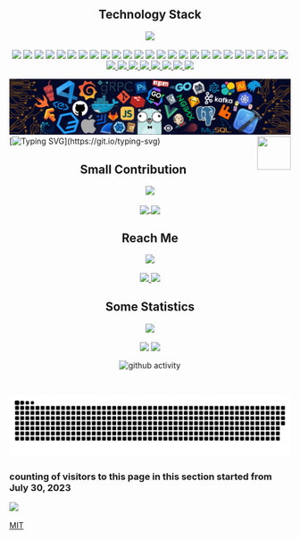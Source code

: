 <!-- Technology Stack 
![](./.src/header4_.png)

<p align="center">
  <img src="https://github-widgetbox.vercel.app/api/profile?username=weiensong&data=followers,repositories,stars,commits&theme=darkmode">
</p>
-->


<h2 align="center">Technology Stack</h2>
<div align="center">
  <img src="https://media.giphy.com/media/v1.Y2lkPTc5MGI3NjExanptazVmdnJiY3lhYTg1Y3YxdDZvOXV4M3NhOXhtbDVwaDE3cnJ3aiZlcD12MV9pbnRlcm5hbF9naWZfYnlfaWQmY3Q9cw/hiJ9ypGI5tIKdwKoK2/giphy.gif" width="80">
</div>

<p align="center">
<a href="https://www.python.org/" ><img src="https://img.shields.io/badge/-Python-%230d1117?style=flat-square&logo=python"/></a>
<a href="https://www.java.com/"><img src="https://img.shields.io/badge/-Java-%230d1117?style=flat-square&logo=openjdk"/></a>
<a href="https://www.open-std.org/jtc1/sc22/wg14/"><img src="https://img.shields.io/badge/-C-%230d1117?style=flat-square&logo=c"/></a>
<a href="https://www.scala-lang.org/"><img src="https://img.shields.io/badge/-Scala-%230d1117?style=flat-square&logo=scala"/></a>
<a href="https://developer.mozilla.org/en-US/docs/Web/JavaScript"><img src="https://img.shields.io/badge/-JavaScript-%230d1117?style=flat-square&logo=javascript"/></a>
<a href="https://www.r-project.org/"><img src="https://img.shields.io/badge/-R-%230d1117?style=flat-square&logo=r"/></a>
<a href="https://www.microsoft.com/"><img src="https://img.shields.io/badge/-Windows-%230d1117?style=flat-square&logo=windows"/></a>
<a href="https://www.linux.org/"><img src="https://img.shields.io/badge/-Linux-%230d1117?style=flat-square&logo=linux"/></a>
<a href="https://www.centos.org/"><img src="https://img.shields.io/badge/-CentOS-%230d1117?style=flat-square&logo=centos"/></a>
<a href="https://ubuntu.com/"><img src="https://img.shields.io/badge/-Ubuntu-%230d1117?style=flat-square&logo=ubuntu"/></a>
<a href="https://www.redhat.com/"><img src="https://img.shields.io/badge/-RedHat-%230d1117?style=flat-square&logo=redhat"/></a>
<a href="https://www.docker.com/"><img src="https://img.shields.io/badge/-Docker-%230d1117?style=flat-square&logo=docker"/></a>
<a href="https://hadoop.apache.org/"><img src="https://img.shields.io/badge/-Apache-%230d1117?style=flat-square&logo=apache"/></a>
<a href="https://hadoop.apache.org/"><img src="https://img.shields.io/badge/-Hadoop-%230d1117?style=flat-square&logo=apachehadoop"/></a>
<a href="https://spark.apache.org/"><img src="https://img.shields.io/badge/-Spark-%230d1117?style=flat-square&logo=apachespark"/></a>
<a href="https://hive.apache.org/"><img src="https://img.shields.io/badge/-Hive-%230d1117?style=flat-square&logo=apachehive"/></a>
<a href="https://maven.apache.org/"><img src="https://img.shields.io/badge/-Maven-%230d1117?style=flat-square&logo=apachemaven"/></a>
<a href="https://www.selenium.dev/"><img src="https://img.shields.io/badge/-Selenium-%230d1117?style=flat-square&logo=selenium"/></a>
<a href="https://fastapi.tiangolo.com/"><img src="https://img.shields.io/badge/-FastAPI-%230d1117?style=flat-square&logo=fastapi"/></a>
<a href="https://pandas.pydata.org/"><img src="https://img.shields.io/badge/-Pandas-%230d1117?style=flat-square&logo=pandas"/></a>
<a href="https://numpy.org/"><img src="https://img.shields.io/badge/-Numpy-%230d1117?style=flat-square&logo=numpy"/></a>
<a href="https://www.mysql.com/"><img src="https://img.shields.io/badge/-MySQL-%230d1117?style=flat-square&logo=mysql"/></a>
<a href="https://git-scm.com/"><img src="https://img.shields.io/badge/-Git-%230d1117?style=flat-square&logo=git"/></a>
<a href="https://jupyter.org/"><img src="https://img.shields.io/badge/-Jupyter-%230d1117?style=flat-square&logo=jupyter"/></a>
<a href="https://html.spec.whatwg.org/multipage/"><img src="https://img.shields.io/badge/-Html-%230d1117?style=flat-square&logo=html5"/>
<a href="https://www.markdownguide.org/"><img src="https://img.shields.io/badge/-Markdown-%230d1117?style=flat-square&logo=markdown"/>
<a href="https://apps.microsoft.com/store/detail/windows-terminal/9N0DX20HK701"><img src="https://img.shields.io/badge/-Windows Terminal-%230d1117?style=flat-square&logo=windowsterminal"/>
<a href="https://echarts.apache.org/index.html"><img src="https://img.shields.io/badge/-Echarts-%230d1117?style=flat-square&logo=apacheecharts"/>
<a href="https://www.vim.org/"><img src="https://img.shields.io/badge/-Vim-%230d1117?style=flat-square&logo=vim"/>
<a href="https://neovim.io/"><img src="https://img.shields.io/badge/-Neovim-%230d1117?style=flat-square&logo=neovim"/>
<a href="https://www.lua.org/"><img src="https://img.shields.io/badge/-Lua-%230d1117?style=flat-square&logo=lua"/>
<a href="https://www.jetbrains.com/pycharm/"><img src="https://img.shields.io/badge/-Pycharm-%230d1117?style=flat-square&logo=pycharm"/>
<a href="https://www.jetbrains.com/idea/"><img src="https://img.shields.io/badge/-Idea-%230d1117?style=flat-square&logo=intellijidea"/>
</p>



<!--   my-header-img -->
![](./.src/header_.png)
<a href="https://www.python.org/"><img src="https://techstack-generator.vercel.app/python-icon.svg" align="right" height="60" width="60" ></a>
[![Typing SVG](https://readme-typing-svg.demolab.com?font=Fira+Code&pause=1000&color=27ADF7&center=true&vCenter=true&width=435&lines=Hi+there%2C+I'm+weiensong!;Welcome+to+my+profile!;l+enjoy+new+things!)](https://git.io/typing-svg)



<!-- Small contribution -->
<h2 align="center">Small Contribution</h2>  

<div align="center">
  <img src="https://media.giphy.com/media/8e7IQjEdnkivIk81C2/giphy.gif" width="80">
</div>

<p align="center">
  <a href="https://github.com/TheAlgorithms/Python">
    <img align="center" src="https://github-readme-stats-sigma-five.vercel.app/api/pin/?username=TheAlgorithms&repo=Python&title_color=a15619&icon_color=84628f&text_color=e6edf3&bg_color=242424&disable_animations=true" />
  </a>
  <a href="https://github.com/dataease/dataease">
  <img align="center" src="https://github-readme-stats-sigma-five.vercel.app/api/pin/?username=dataease&repo=dataease&title_color=a15619&icon_color=84628f&text_color=e6edf3&bg_color=242424&disable_animations=true" />
  </a>
</p>



<!-- Reach me -->
<h2 align="center">Reach Me</h2>  

<div align="center">
  <img src="https://media.giphy.com/media/mGcNjsfWAjY5AEZNw6/giphy.gif" width="80">
</div>

<p align="center">
  <a href="https://github.com/weiensong">
    <img src="https://img.shields.io/badge/-GitHub-%230d1117?style=flat-square&logo=github"/>
  </a>
  <img src="https://img.shields.io/badge/-touer0018@gmail.com-%230d1117?style=flat-square&logo=gmail"/>
</p>




<!-- Some statistics -->
<h2 align="center">Some Statistics</h2>  
<div align="center">
  <img src="https://media.giphy.com/media/l4FGrHErakgV8GRO0/giphy.gif" width="80">
</div>

<p align="center">
  <img height="180" src="https://github-readme-stats-sigma-five.vercel.app/api?username=weiensong&show_icons=true&theme=darcula&include_all_commits=true&disable_animations=true" />
  <img height="180" src="https://github-readme-stats.vercel.app/api/top-langs/?username=weiensong&layout=compact&theme=darcula&langs_count=20&disable_animations=true" />
</p>


<p align="center">
<picture>
  <img alt="github activity" src="https://github-readme-activity-graph.vercel.app/graph?username=weiensong&theme=github&bg_color=242424&include_all_commits=True&disable_animations=true" height="200" />
</picture>
</p>


<p align="center"><img src="https://github-profile-trophy.vercel.app/?username=weiensong&theme=gruvbox&row=1" alt=""></p>


<p align="center">
<picture>
  <source media="(prefers-color-scheme: dark)" srcset="https://raw.githubusercontent.com/weiensong/weiensong/output/github-contribution-grid-snake-dark.svg">
  <source media="(prefers-color-scheme: light)" srcset="https://raw.githubusercontent.com/weiensong/weiensong/output/github-contribution-grid-snake.svg">
  <img alt="github contribution grid snake animation" src="https://raw.githubusercontent.com/lxfriday/lxfriday/output/github-contribution-grid-snake.svg">
</picture>
</p>  





### counting of visitors to this page in this section started from July 30, 2023 
![](https://moe-counter.glitch.me/get/@weiensong.github.readme?theme=rele34)</br>




[MIT](https://github.com/weiensong/weiensong/blob/main/.universal/LICENSE)


<!--
**weiensong/weiensong** is a ✨ _special_ ✨ repository because its `README.md` (this file) appears on your GitHub profile.

Here are some ideas to get you started:

- 🔭 I’m currently working on ...
- 🌱 I’m currently learning ...
- 👯 I’m looking to collaborate on ...
- 🤔 I’m looking for help with ...
- 💬 Ask me about ...
- 📫 How to reach me: ...
- 😄 Pronouns: ...
- ⚡ Fun fact: ...
-->

